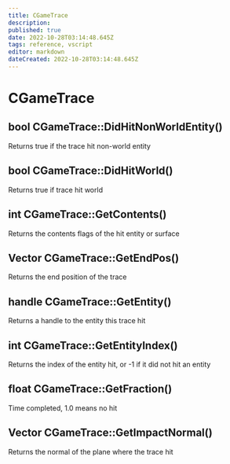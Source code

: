 ```yaml
---
title: CGameTrace
description: 
published: true
date: 2022-10-28T03:14:48.645Z
tags: reference, vscript
editor: markdown
dateCreated: 2022-10-28T03:14:48.645Z
---
```


# CGameTrace

## bool CGameTrace::DidHitNonWorldEntity() 

 Returns true if the trace hit non-world entity 

 
## bool CGameTrace::DidHitWorld() 

 Returns true if trace hit world 

 
## int CGameTrace::GetContents() 

 Returns the contents flags of the hit entity or surface 

 
## Vector CGameTrace::GetEndPos() 

 Returns the end position of the trace 

 
## handle CGameTrace::GetEntity() 

 Returns a handle to the entity this trace hit 

 
## int CGameTrace::GetEntityIndex() 

 Returns the index of the entity hit, or -1 if it did not hit an entity 

 
## float CGameTrace::GetFraction() 

 Time completed, 1.0 means no hit 

 
## Vector CGameTrace::GetImpactNormal() 

 Returns the normal of the plane where the trace hit 